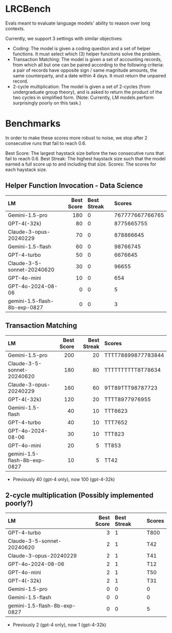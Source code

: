 # LRCBench

Evals meant to evaluate language models' ability to reason over long contexts.

Currently, we support 3 settings with similar objectives:
- Coding: The model is given a coding question and a set of helper functions. It must select which (3) helper functions solve the problem.
- Transaction Matching: The model is given a set of accounting records, from which all but one can be paired according to the following criteria: a pair of records have opposite sign / same magnitude amounts, the same counterparty, and a date within 4 days. It must return the unpaired record.
- 2-cycle multiplication: The model is given a set of 2-cycles (from undergraduate group theory), and is asked to return the product of the two cycles in simplified form. (Note: Currently, LM models perform surprisingly poorly on this task.)

# Benchmarks

In order to make these scores more robust to noise, we stop after 2 consecutive runs that fail to reach 0.6.

Best Score: The largest haystack size before the two consecutive runs that fail to reach 0.6.
Best Streak: The highest haystack size such that the model earned a full score up to and including that size.
Scores: The scores for each haystack size.

## Helper Function Invocation - Data Science
| LM | Best Score | Best Streak | Scores |
|:----------|---------------:|:----------|:----------|
| Gemini-1.5-pro | 180 | 0 | 767777667766765
| GPT-4(-32k) | 80 | 0 | 8775665755
| Claude-3-opus-20240229 | 70 | 0 | 878866645
| Gemini-1.5-flash | 60 | 0 | 98766745
| GPT-4-turbo | 50 | 0 | 6676645
| Claude-3-5-sonnet-20240620 | 30 | 0 | 96655
| GPT-4o-mini | 10 | 0 | 654
| GPT-4o-2024-08-06 | 0 | 0 | 5
| gemini-1.5-flash-8b-exp-0827 | 0 | 0 | 3

## Transaction Matching
| LM | Best Score | Best Streak | Scores |
|:----------|---------------:|---------------:|:----------|
| Gemini-1.5-pro | 200 | 20 | TTTT78899877783844
| Claude-3-5-sonnet-20240620 | 180 | 80 | TTTTTTTTTT8T78634
| Claude-3-opus-20240229 | 160 | 60 | 9TT89TTT98787723
| GPT-4(-32k) | 120 | 20 | TTTT8977976955
| Gemini-1.5-flash | 40 | 10 | TTT6623
| GPT-4-turbo | 40 | 10 | TTT7652
| GPT-4o-2024-08-06 | 30 | 10 | TTT823
| GPT-4o-mini | 20 | 5 | TT853
| gemini-1.5-flash-8b-exp-0827 | 10 | 5 | TT42

* Previously 40 (gpt-4 only), now 100 (gpt-4-32k)

## 2-cycle multiplication (Possibly implemented poorly?)
| LM | Best Score | Best Streak | Scores |
|:----------|---------------:|:----------|:----------|
| GPT-4-turbo | 3 | 1 | T800
| Claude-3-5-sonnet-20240620 | 2 | 1 | T42
| Claude-3-opus-20240229 | 2 | 1 | T41
| GPT-4o-2024-08-06 | 2 | 1 | T12
| GPT-4o-mini | 2 | 1 | T50
| GPT-4(-32k) | 2 | 1 | T31
| Gemini-1.5-pro | 0 | 0 | 0
| Gemini-1.5-flash | 0 | 0 | 0
| gemini-1.5-flash-8b-exp-0827 | 0 | 0 | 5

* Previously 2 (gpt-4 only), now 1 (gpt-4-32k)